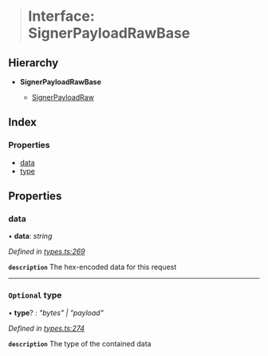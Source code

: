 > # Interface: SignerPayloadRawBase

## Hierarchy

* **SignerPayloadRawBase**

  * [SignerPayloadRaw](_types_.signerpayloadraw.md)

## Index

### Properties

* [data](_types_.signerpayloadrawbase.md#data)
* [type](_types_.signerpayloadrawbase.md#optional-type)

## Properties

###  data

• **data**: *string*

*Defined in [types.ts:269](https://github.com/polkadot-js/api/blob/098a7a0/packages/api/src/types.ts#L269)*

**`description`** The hex-encoded data for this request

___

### `Optional` type

• **type**? : *"bytes" | "payload"*

*Defined in [types.ts:274](https://github.com/polkadot-js/api/blob/098a7a0/packages/api/src/types.ts#L274)*

**`description`** The type of the contained data